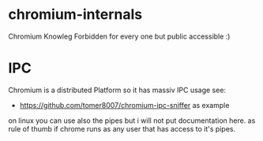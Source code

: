 # chromium-internals
Chromium Knowleg Forbidden for every one but public accessible :)

# IPC
Chromium is a distributed Platform so it has massiv IPC usage see: 
- https://github.com/tomer8007/chromium-ipc-sniffer as example 

on linux you can use also the pipes but i will not put documentation here. 
as rule of thumb if chrome runs as any user that has access to it's pipes.
